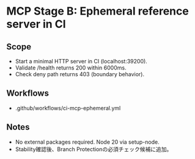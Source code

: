 # MCP Stage B: Ephemeral reference server in CI

## Scope
- Start a minimal HTTP server in CI (localhost:39200).
- Validate /health returns 200 within 6000ms.
- Check deny path returns 403 (boundary behavior).

## Workflows
- .github/workflows/ci-mcp-ephemeral.yml

## Notes
- No external packages required. Node 20 via setup-node.
- Stability確認後、Branch Protectionの必須チェック候補に追加。